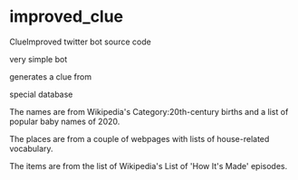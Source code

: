 # improved_clue

ClueImproved twitter bot source code

very simple bot

generates a clue from

special database

The names are from Wikipedia's Category:20th-century births and a list of popular baby names of 2020.

The places are from a couple of webpages with lists of house-related vocabulary.

The items are from the list of Wikipedia's List of 'How It's Made' episodes.
